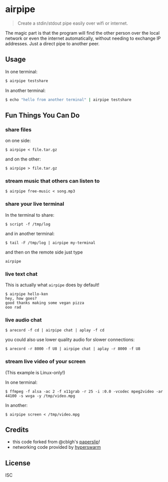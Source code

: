 # airpipe

> Create a stdin/stdout pipe easily over wifi or internet.

The magic part is that the program will find the other person over the local
network or even the internet automatically, without needing to exchange IP
addresses. Just a direct pipe to another peer.

## Usage

In one terminal:
```sh
$ airpipe testshare
```

In another terminal:
```sh
$ echo "hello from another terminal" | airpipe testshare
```

## Fun Things You Can Do

### share files

on one side:
```
$ airpipe < file.tar.gz
```

and on the other:
```
$ airpipe > file.tar.gz
```

### stream music that others can listen to

```
$ airpipe free-music < song.mp3
```

### share your live terminal

In the terminal to share:
```
$ script -f /tmp/log
```

and in another terminal:
```
$ tail -F /tmp/log | airpipe my-terminal
```

and then on the remote side just type
```
airpipe
```

### live text chat

This is actually what `airpipe` does by default!

```
$ airpipe hello-ken
hey, how goes?
good thanks making some vegan pizza
ooo rad
```

### live audio chat

```
$ arecord -f cd | airpipe chat | aplay -f cd
```

you could also use lower quality audio for slower connections:

```
$ arecord -r 8000 -f U8 | airpipe chat | aplay -r 8000 -f U8
```

### stream live video of your screen

(This example is Linux-only!)

In one terminal:
```
$ ffmpeg -f alsa -ac 2 -f x11grab -r 25 -i :0.0 -vcodec mpeg2video -ar 44100 -s wvga -y /tmp/video.mpg
```

In another:
```
$ airpipe screen < /tmp/video.mpg
```

## Credits

- this code forked from @cblgh's [paperslip](https://github.com/cblgh/paperslip)!
- networking code provided by [hyperswarm](https://github.com/hyperswarm)

## License

ISC
